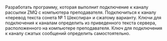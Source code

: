 Разработать программу, которая выполнит подключение к каналу рассылки ZMQ с компьютера преподавателя. Подключиться к каналу «перевод текста сонета № 1 Шекспира» и сжатому варианту. Ключи для подключения к каналам определить из приведенного текста сервера, расположенного на компьютере преподавателя. Ключ для подключения к каналу сжатых сообщений определить самостоятельно.

